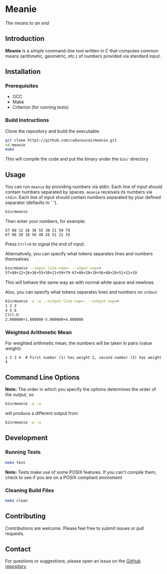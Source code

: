 # Meanie
*The means to an end*

## Introduction
**Meanie** is a simple command-line tool written in C that computes common
means (arithmetic, geometric, etc.) of numbers provided via standard input.

## Installation
### Prerequisites
- GCC
- Make
- Criterion (for running tests)

### Build Instructions
Clone the repository and build the executable:
```bash
git clone https://github.com/cadusouza1/meanie.git
cd meanie
make
```
This will compile the code and put the binary under the `bin/` directory

## Usage
You can run `meanie` by providing numbers via stdin. Each line of input should contain numbers separated by spaces.
`meanie` receiveis its numbers via `stdin`. Each line of input should contain numbers separated by your defined separator (defaults to ' '). 
```bash
bin/meanie
```
Then enter your numbers, for example:
```
57 88 12 26 36 55 30 21 59 79
67 86 28 18 56 48 26 51 21 19
```
Press `Ctrl+D` to signal the end of input.


Alternatively, you can specify what tokens separates lines and numbers themselves
```bash
bin/meanie --input-line-sep=- --input-sep=+
57+88+12+26+36+55+30+21+59+79-67+86+28+18+56+48+26+51+21+19
```
This will behave the same way as with normal white space and newlines

Also, you can specify what tokens separates lines and numbers on `stdout`
```bash
bin/meanie -a -w --output-line-sep=- --output-sep=+
1 2 3
4 5 6
Ctrl-D
2.000000+1.000000-5.000000+4.000000
```

### Weighted Arithmetic Mean
For weighted arithmetic mean, the numbers will be taken in pairs (value weight):
```
1 2 3 4  # First number (1) has weight 2, second number (3) has weight 4
```

## Command Line Options
**Note:** The order in which you specify the options determines the order of
the output, so
```bash
bin/meanie -a -w
```
will produce a different output from
```bash
bin/meanie -w -a
```

## Development
### Running Tests
```bash
make test
```

**Note:** Tests make use of some POSIX features. If you can't compile them,
check to see if you are on a POSIX compliant enviroment

### Cleaning Build Files
```bash
make clean
```

## Contributing
Contributions are welcome. Please feel free to submit issues or pull requests.

## Contact
For questions or suggestions, please open an issue on the [GitHub repository](https://github.com/cadusouza1/meanie.git)
